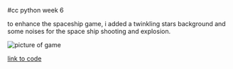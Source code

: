 #cc python week 6

to enhance the spaceship game, i added a twinkling stars background and some noises for the space ship shooting and explosion. 

![picture of game](/assets/pic.png)

[link to code]()